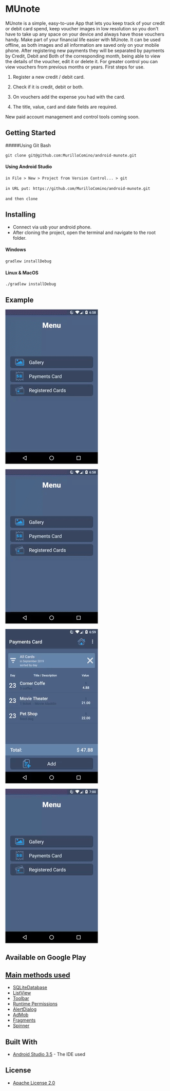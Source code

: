 # MUnote

MUnote is a simple, easy-to-use App that lets you keep track of your credit or debit card spend, keep voucher images in low resolution so you don't have to take up any space on your device and always have those vouchers handy. Make part of your financial life easier with MUnote. It can be used offline, as both images and all information are saved only on your mobile phone. After registering new payments they will be separated by payments by Credit, Debit and Both of the corresponding month, being able to view the details of the voucher, edit it or delete it. For greater control you can view vouchers from previous months or years. First steps for use.

1. Register a new credit / debit card.

2. Check if it is credit, debit or both.

3. On vouchers add the expense you had with the card.

4. The title, value, card and date fields are required.

New paid account management and control tools coming soon.

## Getting Started
#####Using Git Bash
```
git clone git@github.com:MurilloComino/android-munote.git
```

#### Using Android Studio
```
in File > New > Project from Version Control... > git

in URL put: https://github.com/MurilloComino/android-munote.git

and then clone
```

## Installing
* Connect via usb your android phone.
* After cloning the project, open the terminal and navigate to the root folder.

#### Windows
````
gradlew installDebug
````
#### Linux & MacOS
````
./gradlew installDebug
````

## Example
![](resources/1.gif)

![](resources/2.gif)

![](resources/3.gif)

![](resources/4.gif)

## Available on Google Play
<div align="center">
<a href="https://play.google.com/store/apps/details?id=com.onimus.munote"  <img src="resources/google.png" alt="google" width="250" />
</div>


## Main methods used
- [SQLiteDatabase](https://developer.android.com/reference/android/database/sqlite/SQLiteDatabase)
- [ListView](https://developer.android.com/reference/android/widget/ListView)
- [Toolbar](https://developer.android.com/reference/android/widget/Toolbar)
- [Runtime Permissions](https://developer.android.com/guide/topics/permissions/overview)
- [AlertDialog](https://developer.android.com/reference/android/app/AlertDialog)
- [AdMob](https://developer.android.com/distribute/best-practices/earn/show-ads-admob)
- [Fragments](https://developer.android.com/reference/android/support/v4/app/Fragment.html)
- [Spinner](https://developer.android.com/reference/android/widget/Spinner)



## Built With

* [Android Studio 3.5](https://developer.android.com/studio) - The IDE used

## License

* [Apache License 2.0](LICENSE.md)